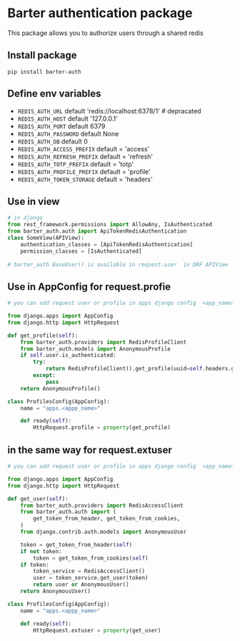 # Barter authentication package

This package allows you to authorize users through a shared redis

## Install package
```shell
pip install barter-auth
```

## Define env variables

- `REDIS_AUTH_URL` default 'redis://localhost:6378/1' # depracated
- `REDIS_AUTH_HOST` default '127.0.0.1'
- `REDIS_AUTH_PORT` default 6379
- `REDIS_AUTH_PASSWORD` default None
- `REDIS_AUTH_DB` default 0
- `REDIS_AUTH_ACCESS_PREFIX` default = 'access'
- `REDIS_AUTH_REFRESH_PREFIX` default = 'refresh'
- `REDIS_AUTH_TOTP_PREFIX` default = 'totp'
- `REDIS_AUTH_PROFILE_PREFIX` default = 'profile'
- `REDIS_AUTH_TOKEN_STORAGE` default = 'headers'

## Use in view

```python
# in django 
from rest_framework.permissions import AllowAny, IsAuthenticated
from barter_auth.auth import ApiTokenRedisAuthentication
class SomeView(APIView):
    authentication_classes = [ApiTokenRedisAuthentication]
    permission_classes = [IsAuthenticated]
    
# barter_auth BaseUser() is available in request.user  in DRF APIView 

```
## Use in AppConfig   for   request.profie
```python
# you can add request user or profile in apps django config  <app_name>.apps.py

from django.apps import AppConfig
from django.http import HttpRequest

def get_profile(self):
    from barter_auth.providers import RedisProfileClient
    from barter_auth.models import AnonymousProfile
    if self.user.is_authenticated:
        try:
            return RedisProfileClient().get_profile(uuid=self.headers.get('Profile'))
        except:
            pass
    return AnonymousProfile()

class ProfilesConfig(AppConfig):
    name = "apps.<appp_name>"

    def ready(self):
        HttpRequest.profile = property(get_profile)

```


## in the same way  for  request.extuser
```python
# you can add request user or profile in apps django config  <app_name>.apps.py

from django.apps import AppConfig
from django.http import HttpRequest

def get_user(self):
    from barter_auth.providers import RedisAccessClient
    from barter_auth.auth import (
        get_token_from_header, get_token_from_cookies,
    )
    from django.contrib.auth.models import AnonymousUser

    token = get_token_from_header(self)
    if not token:
        token = get_token_from_cookies(self)
    if token:
        token_service = RedisAccessClient()
        user = token_service.get_user(token)
        return user or AnonymousUser()
    return AnonymousUser()

class ProfilesConfig(AppConfig):
    name = "apps.<appp_name>"

    def ready(self):
        HttpRequest.extuser = property(get_user)
    
    

```
